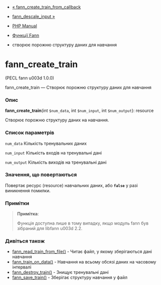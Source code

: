 - [« fann_create_train_from_callback](function.fann-create-train-from-callback.md)
- [fann_descale_input »](function.fann-descale-input.md)

- [PHP Manual](index.md)
- [Функції Fann](ref.fann.md)
- створює порожню структуру даних для навчання

# fann_create_train

(PECL fann u003d 1.0.0)

fann_create_train — Створює порожню структуру даних для навчання

### Опис

**fann_create_train**(int `$num_data`, int `$num_input`, int
`$num_output`): resource

Створює порожню структуру даних на навчання.

### Список параметрів

`num_data`
Кількість тренувальних даних

`num_input`
Кількість входів на тренувальні дані

`num_output`
Кількість виходів на тренувальні дані

### Значення, що повертаються

Повертає ресурс (resource) навчальних даних, або **`false`** у разі
виникнення помилки.

### Примітки

> **Примітка**:
>
> Функція доступна лише в тому випадку, якщо модуль fann був зібраний для
> libfann u003d 2.2.

### Дивіться також

- [fann_read_train_from_file()](function.fann-read-train-from-file.md) -
Читає файл, у якому зберігаються дані навчання
- [fann_train_on_data()](function.fann-train-on-data.md) - Навчання
на всьому обсязі даних на часовому інтервалі
- [fann_destroy_train()](function.fann-destroy-train.md) -
Знищує тренувальні дані
- [fann_save_train()](function.fann-save-train.md) - Зберігає
структуру навчання у файл

